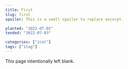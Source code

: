 ```yaml
---
title: First
slug: first
spoiler: This is a small spoiler to replace excerpt.

planted: "2022-07-02"
tended: "2022-07-03"

categories: ["1cat"]
tags: ["1tag"]
---
```


This page intentionally left blank.
